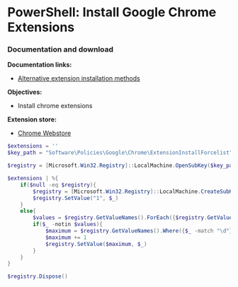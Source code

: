 # PowerShell: Install Google Chrome Extensions
### Documentation and download
<b>Documentation links:</b>

* [Alternative extension installation methods](https://developer.chrome.com/docs/extensions/how-to/distribute/install-extensions)

<b>Objectives:</b>

* Install chrome extensions

<b>Extension store:</b>

* [Chrome Webstore](https://chromewebstore.google.com/category/extensions)

```powershell
$extensions = ''
$key_path = "Software\Policies\Google\Chrome\ExtensionInstallForcelist"

$registry = [Microsoft.Win32.Registry]::LocalMachine.OpenSubKey($key_path, $true)

$extensions | %{
    if($null -eq $registry){
        $registry = [Microsoft.Win32.Registry]::LocalMachine.CreateSubKey($key_path, $true)
        $registry.SetValue("1", $_)
    }
    else{
        $values = $registry.GetValueNames().ForEach({$registry.GetValue($_)})
        if($_ -notin $values){
            $maximum = $registry.GetValueNames().Where({$_ -match "\d"}) | measure -maximum | select -expand maximum
            $maximum += 1
            $registry.SetValue($maximum, $_)
        }
    }
}

$registry.Dispose()
```